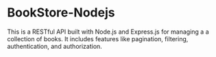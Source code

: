 # BookStore-Nodejs
This is a RESTful API built with Node.js and Express.js for managing a a collection of books. It includes features like pagination, filtering, authentication, and authorization.
